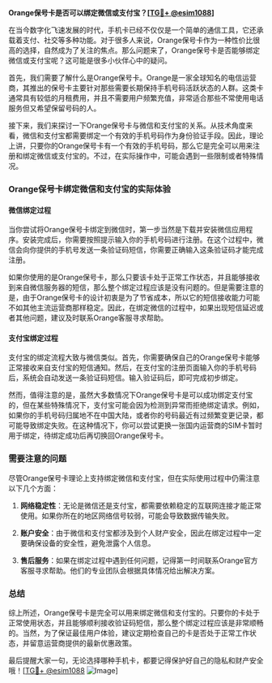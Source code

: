 **Orange保号卡是否可以绑定微信或支付宝？[[TG💪+ @esim1088](https://t.me/s/esim1088)]**

在当今数字化飞速发展的时代，手机卡已经不仅仅是一个简单的通信工具，它还承载着支付、社交等多种功能。对于很多人来说，Orange保号卡作为一种性价比很高的选择，自然成为了关注的焦点。那么问题来了，Orange保号卡是否能够绑定微信或支付宝呢？这可能是很多小伙伴心中的疑问。

首先，我们需要了解什么是Orange保号卡。Orange是一家全球知名的电信运营商，其推出的保号卡主要针对那些需要长期保持手机号码活跃状态的人群。这类卡通常具有较低的月租费用，并且不需要用户频繁充值，非常适合那些不常使用电话服务但又希望保留号码的人。

接下来，我们来探讨一下Orange保号卡与微信和支付宝的关系。从技术角度来看，微信和支付宝都需要绑定一个有效的手机号码作为身份验证手段。因此，理论上讲，只要你的Orange保号卡有一个有效的手机号码，那么它是完全可以用来注册和绑定微信或支付宝的。不过，在实际操作中，可能会遇到一些限制或者特殊情况。

### Orange保号卡绑定微信和支付宝的实际体验

#### 微信绑定过程
当你尝试将Orange保号卡绑定到微信时，第一步当然是下载并安装微信应用程序。安装完成后，你需要按照提示输入你的手机号码进行注册。在这个过程中，微信会向你提供的手机号发送一条验证码短信，你需要正确输入这条验证码才能完成注册。

如果你使用的是Orange保号卡，那么只要该卡处于正常工作状态，并且能够接收到来自微信服务器的短信，那么整个绑定过程应该是没有问题的。但是需要注意的是，由于Orange保号卡的设计初衷是为了节省成本，所以它的短信接收能力可能不如其他主流运营商那样稳定。因此，在绑定微信的过程中，如果出现短信延迟或者其他问题，建议及时联系Orange客服寻求帮助。

#### 支付宝绑定过程
支付宝的绑定流程大致与微信类似。首先，你需要确保自己的Orange保号卡能够正常接收来自支付宝的短信通知。然后，在支付宝的注册页面输入你的手机号码后，系统会自动发送一条验证码短信。输入验证码后，即可完成初步绑定。

然而，值得注意的是，虽然大多数情况下Orange保号卡是可以成功绑定支付宝的，但在某些特殊情况下，支付宝可能会因为检测到异常而拒绝绑定请求。例如，如果你的手机号码归属地不在中国大陆，或者你的号码最近有过频繁变更记录，都可能导致绑定失败。在这种情况下，你可以尝试更换一张国内运营商的SIM卡暂时用于绑定，待绑定成功后再切换回Orange保号卡。

### 需要注意的问题

尽管Orange保号卡理论上支持绑定微信和支付宝，但在实际使用过程中仍需注意以下几个方面：

1. **网络稳定性**：无论是微信还是支付宝，都需要依赖稳定的互联网连接才能正常使用。如果你所在的地区网络信号较弱，可能会导致数据传输失败。
   
2. **账户安全**：由于微信和支付宝都涉及到个人财产安全，因此在绑定过程中一定要确保设备的安全性，避免泄露个人信息。

3. **售后服务**：如果在绑定过程中遇到任何问题，记得第一时间联系Orange官方客服寻求帮助。他们的专业团队会根据具体情况给出解决方案。

### 总结

综上所述，Orange保号卡是完全可以用来绑定微信和支付宝的。只要你的卡处于正常使用状态，并且能够顺利接收验证码短信，那么整个绑定过程应该是非常顺畅的。当然，为了保证最佳用户体验，建议定期检查自己的卡是否处于正常工作状态，并留意运营商提供的最新优惠政策。

最后提醒大家一句，无论选择哪种手机卡，都要记得保护好自己的隐私和财产安全哦！[[TG💪+ @esim1088](https://t.me/s/esim1088) ![Image](https://i.postimg.cc/4NQfJmqS/Snipaste-2025-05-13-00-14-12.png)]